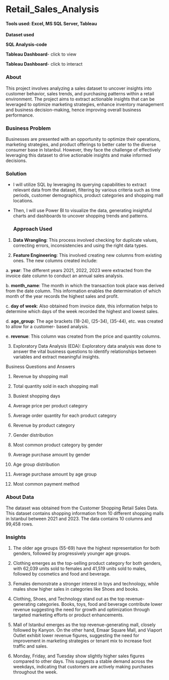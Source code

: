 # Retail_Sales_Analysis

#### Tools used: Excel, MS SQL Server, Tableau

**Dataset used**

**SQL Analysis-code**

**Tableau Dashboard**- click to view

**Tableau Dashboard**- click to interact

### About

This project involves analyzing a sales dataset to uncover insights into customer behavior, sales trends, and purchasing patterns within a retail environment. The project aims to extract actionable insights that can be leveraged to optimize marketing strategies, enhance inventory management and business decision-making, hence improving overall business performance.

### Business Problem

Businesses are presented with an opportunity to optimize their operations, marketing strategies, and product offerings to better cater to the diverse consumer base in Istanbul. However, they face the challenge of effectively leveraging this dataset to drive actionable insights and make informed decisions.

### Solution

- I will utilize SQL by leveraging its querying capabilities to extract relevant data from the dataset, filtering by various criteria such as time periods, customer demographics, product categories and shopping mall locations.
  
- Then, I will use Power BI to visualize the data, generating insightful charts and dashboards to uncover shopping trends and patterns.

  ### Approach Used

1.	**Data Wrangling**: This process involved checking for duplicate values, correcting errors, inconsistencies and using the right data types.
   
2.	**Feature Engineering**: This involved creating new columns from existing ones. The new columns created include:
   
a.	**year**:  The different years 2021, 2022, 2023 were extracted from the invoice date column to conduct an annual sales analysis.

b.	**month_name**: The month in which the transaction took place was derived from the date column. This information enables the determination of which month of the year records the 
         highest sales and profit.

c.	**day of week**: Also obtained from invoice date, this information helps to determine which days of the week recorded the highest and lowest sales.

d.	**age_group**: The age brackets (18-24), (25-34), (35-44), etc. was created to allow for a customer- based analysis.

e.	**revenue**: This column was created from the price and quantity columns.

3.	Exploratory Data Analysis (EDA): Exploratory data analysis was done to answer the vital business questions to identify relationships between variables and extract meaningful 
        insights.


  Business Questions and Answers
  
1.	Revenue by shopping mall

2.	Total quantity sold in each shopping mall

3.	Busiest shopping days

4.	Average price per product category
 	 	         
5.	Average order quantity for each product category

6.	Revenue by product category

7.	Gender distribution
    
9.	Most common product category by gender

10.	Average purchase amount by gender
                   
11.	Age group distribution

12.	Average purchase amount by age group

13.	Most common payment method
 
### About Data 

The dataset was obtained from the Customer Shopping Retail Sales Data. This dataset contains shopping information from 10 different shopping malls in Istanbul between 2021 and 2023. The data contains 10 columns and 99,458 rows.

### Insights

1. The older age groups (55-69) have the highest representation for both genders, followed by progressively younger age groups. 

2. Clothing emerges as the top-selling product category for both genders, with 62,039 units sold to females and 41,519 units sold to males, followed by cosmetics and food and beverage. 

3. Females demonstrate a stronger interest in toys and technology, while males show higher sales in categories like Shoes and books.

4. Clothing, Shoes, and Technology stand out as the top revenue-generating categories. Books, toys, food and beverage contribute lower revenue suggesting the need for growth and 
   optimization through targeted marketing efforts or product enhancements.

5. Mall of Istanbul emerges as the top revenue-generating mall, closely followed by Kanyon. On the other hand, Emaar Square Mall, and Viaport Outlet exhibit lower revenue figures, 
  suggesting the need for improvement in marketing strategies or tenant mix to increase foot traffic and sales.

6. Monday, Friday, and Tuesday show slightly higher sales figures compared to other days. This suggests a stable demand across the weekdays, indicating that customers are actively 
   making purchases throughout the week.






 
